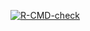 
<!-- badges: start -->

[![R-CMD-check](https://github.com/GuilhermeFCO/dataBaseCovid19/workflows/R-CMD-check/badge.svg)](https://github.com/GuilhermeFCO/dataBaseCovid19/actions)
<!-- badges: end -->
